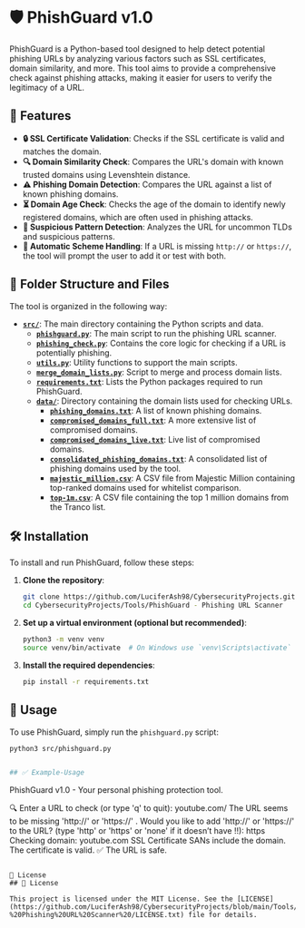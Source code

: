 # 🛡️ PhishGuard v1.0

PhishGuard is a Python-based tool designed to help detect potential phishing URLs by analyzing various factors such as SSL certificates, domain similarity, and more. This tool aims to provide a comprehensive check against phishing attacks, making it easier for users to verify the legitimacy of a URL.

## 🎯 Features

- **🔒 SSL Certificate Validation**: Checks if the SSL certificate is valid and matches the domain.
- **🔍 Domain Similarity Check**: Compares the URL's domain with known trusted domains using Levenshtein distance.
- **⚠️ Phishing Domain Detection**: Compares the URL against a list of known phishing domains.
- **⏳ Domain Age Check**: Checks the age of the domain to identify newly registered domains, which are often used in phishing attacks.
- **🔗 Suspicious Pattern Detection**: Analyzes the URL for uncommon TLDs and suspicious patterns.
- **🤖 Automatic Scheme Handling**: If a URL is missing `http://` or `https://`, the tool will prompt the user to add it or test with both.

## 📂 Folder Structure and Files

The tool is organized in the following way:

- **[`src/`](https://github.com/LuciferAsh98/CybersecurityProjects/tree/main/Tools/PhishGaurd%20-%20Phishing%20URL%20Scanner%20/src/)**: The main directory containing the Python scripts and data.
  - **[`phishguard.py`](https://github.com/LuciferAsh98/CybersecurityProjects/blob/main/Tools/PhishGaurd%20-%20Phishing%20URL%20Scanner%20/src/phishguard.py)**: The main script to run the phishing URL scanner.
  - **[`phishing_check.py`](https://github.com/LuciferAsh98/CybersecurityProjects/blob/main/Tools/PhishGaurd%20-%20Phishing%20URL%20Scanner%20/src/phishing_check.py)**: Contains the core logic for checking if a URL is potentially phishing.
  - **[`utils.py`](https://github.com/LuciferAsh98/CybersecurityProjects/blob/main/Tools/PhishGaurd%20-%20Phishing%20URL%20Scanner%20/src/utils.py)**: Utility functions to support the main scripts.
  - **[`merge_domain_lists.py`](https://github.com/LuciferAsh98/CybersecurityProjects/blob/main/Tools/PhishGaurd%20-%20Phishing%20URL%20Scanner%20/src/merge_domain_lists.py)**: Script to merge and process domain lists.
  - **[`requirements.txt`](https://github.com/LuciferAsh98/CybersecurityProjects/blob/main/Tools/PhishGaurd%20-%20Phishing%20URL%20Scanner%20/src/requirements.txt)**: Lists the Python packages required to run PhishGuard.
  - **[`data/`](https://github.com/LuciferAsh98/CybersecurityProjects/tree/main/Tools/PhishGaurd%20-%20Phishing%20URL%20Scanner%20/src/data/)**: Directory containing the domain lists used for checking URLs.
    - **[`phishing_domains.txt`](https://github.com/LuciferAsh98/CybersecurityProjects/blob/main/Tools/PhishGaurd%20-%20Phishing%20URL%20Scanner%20/src/data/phishing_domains.txt)**: A list of known phishing domains.
    - **[`compromised_domains_full.txt`](https://github.com/LuciferAsh98/CybersecurityProjects/blob/main/Tools/PhishGaurd%20-%20Phishing%20URL%20Scanner%20/src/data/compromised_domains_full.txt)**: A more extensive list of compromised domains.
    - **[`compromised_domains_live.txt`](https://github.com/LuciferAsh98/CybersecurityProjects/blob/main/Tools/PhishGaurd%20-%20Phishing%20URL%20Scanner%20/src/data/compromised_domains_live.txt)**: Live list of compromised domains.
    - **[`consolidated_phishing_domains.txt`](https://github.com/LuciferAsh98/CybersecurityProjects/blob/main/Tools/PhishGaurd%20-%20Phishing%20URL%20Scanner%20/src/data/consolidated_phishing_domains.txt)**: A consolidated list of phishing domains used by the tool.
    - **[`majestic_million.csv`](https://github.com/LuciferAsh98/CybersecurityProjects/blob/main/Tools/PhishGaurd%20-%20Phishing%20URL%20Scanner%20/src/data/majestic_million.csv)**: A CSV file from Majestic Million containing top-ranked domains used for whitelist comparison.
    - **[`top-1m.csv`](https://github.com/LuciferAsh98/CybersecurityProjects/blob/main/Tools/PhishGaurd%20-%20Phishing%20URL%20Scanner%20/src/data/top-1m.csv)**: A CSV file containing the top 1 million domains from the Tranco list.


## 🛠️ Installation

To install and run PhishGuard, follow these steps:

1. **Clone the repository**:
    ```bash
    git clone https://github.com/LuciferAsh98/CybersecurityProjects.git
    cd CybersecurityProjects/Tools/PhishGuard - Phishing URL Scanner
    ```

2. **Set up a virtual environment (optional but recommended)**:
    ```bash
    python3 -m venv venv
    source venv/bin/activate  # On Windows use `venv\Scripts\activate`
    ```

3. **Install the required dependencies**:
    ```bash
    pip install -r requirements.txt
    ```

## 🚀 Usage

To use PhishGuard, simply run the `phishguard.py` script:

```bash
python3 src/phishguard.py


## ✅ Example-Usage
```
PhishGuard v1.0 - Your personal phishing protection tool.

🔍 Enter a URL to check (or type 'q' to quit): youtube.com/
The URL seems to be missing 'http://' or 'https://' .
Would you like to add 'http://' or 'https://' to the URL? (type 'http' or 'https' or 'none' if it doesn’t have !!): https
Checking domain: youtube.com
SSL Certificate SANs include the domain. The certificate is valid.
✅ The URL is safe.
```

📜 License
## 📜 License

This project is licensed under the MIT License. See the [LICENSE](https://github.com/LuciferAsh98/CybersecurityProjects/blob/main/Tools/PhishGaurd%20-%20Phishing%20URL%20Scanner%20/LICENSE.txt) file for details.
